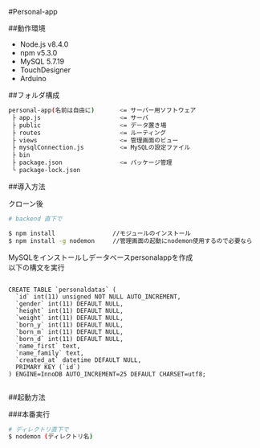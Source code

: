 #Personal-app

##動作環境

- Node.js v8.4.0
- npm v5.3.0
- MySQL 5.7.19
- TouchDesigner
- Arduino


##フォルダ構成

```bash
personal-app(名前は自由に)       <= サーバー用ソフトウェア
 ├ app.js					   <= サーバ ├ public					   <= データ置き場
 ├ routes					   <= ルーティング
 ├ views					   <= 管理画面のビュー
 ├ mysqlConnection.js		   <= MySQLの設定ファイル
 ├ bin					 ├ package.json				   <= パッケージ管理
 └ package-lock.json


```

##導入方法

クローン後

```bash
# backend 直下で

$ npm install                //モジュールのインストール
$ npm install -g nodemon     //管理画面の起動にnodemon使用するので必要なら

```

MySQLをインストールしデータベースpersonalappを作成<br>
以下の構文を実行

```

CREATE TABLE `personaldatas` (
  `id` int(11) unsigned NOT NULL AUTO_INCREMENT,
  `gender` int(11) DEFAULT NULL,
  `height` int(11) DEFAULT NULL,
  `weight` int(11) DEFAULT NULL,
  `born_y` int(11) DEFAULT NULL,
  `born_m` int(11) DEFAULT NULL,
  `born_d` int(11) DEFAULT NULL,
  `name_first` text,
  `name_family` text,
  `created_at` datetime DEFAULT NULL,
  PRIMARY KEY (`id`)
) ENGINE=InnoDB AUTO_INCREMENT=25 DEFAULT CHARSET=utf8;


```


##起動方法

###本番実行

```bash
# ディレクトリ直下で
$ nodemon (ディレクトリ名)

```
